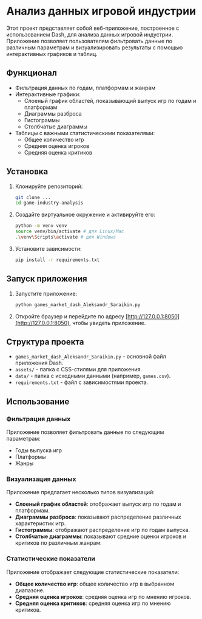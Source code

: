 # Анализ данных игровой индустрии

Этот проект представляет собой веб-приложение, построенное с использованием Dash, для анализа данных игровой индустрии. Приложение позволяет пользователям фильтровать данные по различным параметрам и визуализировать результаты с помощью интерактивных графиков и таблиц.

## Функционал

- Фильтрация данных по годам, платформам и жанрам
- Интерактивные графики:
  - Слоеный график областей, показывающий выпуск игр по годам и платформам
  - Диаграммы разброса
  - Гистограммы
  - Столбчатые диаграммы
- Таблицы с важными статистическими показателями:
  - Общее количество игр
  - Средняя оценка игроков
  - Средняя оценка критиков

## Установка

1. Клонируйте репозиторий:

    ```bash
    git clone ...
    cd game-industry-analysis
    ```

2. Создайте виртуальное окружение и активируйте его:

    ```bash
    python -m venv venv
    source venv/bin/activate # для Linux/Mac
    .\venv\Scripts\activate # для Windows
    ```

3. Установите зависимости:

    ```bash
    pip install -r requirements.txt
    ```

## Запуск приложения

1. Запустите приложение:

    ```bash
    python games_market_dash_Aleksandr_Saraikin.py
    ```

2. Откройте браузер и перейдите по адресу [http://127.0.0.1:8050](http://127.0.0.1:8050), чтобы увидеть приложение.

## Структура проекта

- `games_market_dash_Aleksandr_Saraikin.py` - основной файл приложения Dash.
- `assets/` - папка с CSS-стилями для приложения.
- `data/` - папка с исходными данными (например, `games.csv`).
- `requirements.txt` - файл с зависимостями проекта.

## Использование

### Фильтрация данных

Приложение позволяет фильтровать данные по следующим параметрам:
- Годы выпуска игр
- Платформы
- Жанры

### Визуализация данных

Приложение предлагает несколько типов визуализаций:
- **Слоеный график областей**: отображает выпуск игр по годам и платформам.
- **Диаграммы разброса**: показывают распределение различных характеристик игр.
- **Гистограммы**: отображают распределение игр по годам выпуска.
- **Столбчатые диаграммы**: показывают средние оценки игроков и критиков по различным жанрам.

### Статистические показатели

Приложение отображает следующие статистические показатели:
- **Общее количество игр**: общее количество игр в выбранном диапазоне.
- **Средняя оценка игроков**: средняя оценка игр по мнению игроков.
- **Средняя оценка критиков**: средняя оценка игр по мнению критиков.
